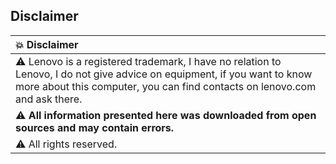 ## Disclaimer
| :boom: Disclaimer          |
|:---------------------------|
|  :warning:  Lenovo is a registered trademark, I have no relation to Lenovo, I do not give advice on equipment, if you want to know more about this computer, you can find contacts on lenovo.com and ask there. |
|  :warning: <b>All information presented here was downloaded from open sources and may contain errors.</b> |
|  :warning:  All rights reserved. |
